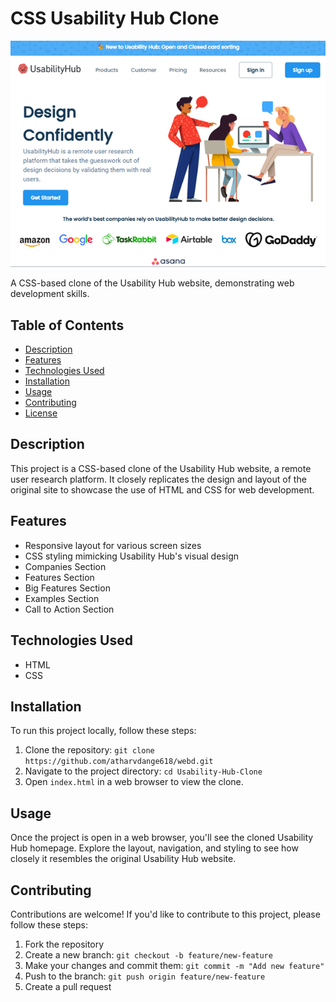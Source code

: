 # CSS Usability Hub Clone

![image](home.png)

A CSS-based clone of the Usability Hub website, demonstrating web development skills.

## Table of Contents

- [Description](#description)
- [Features](#features)
- [Technologies Used](#technologies-used)
- [Installation](#installation)
- [Usage](#usage)
- [Contributing](#contributing)
- [License](#license)

## Description

This project is a CSS-based clone of the Usability Hub website, a remote user research platform. It closely replicates the design and layout of the original site to showcase the use of HTML and CSS for web development.

## Features

- Responsive layout for various screen sizes
- CSS styling mimicking Usability Hub's visual design
- Companies Section
- Features Section
- Big Features Section
- Examples Section
- Call to Action Section

## Technologies Used

- HTML
- CSS

## Installation

To run this project locally, follow these steps:

1. Clone the repository: `git clone https://github.com/atharvdange618/webd.git`
2. Navigate to the project directory: `cd Usability-Hub-Clone`
3. Open `index.html` in a web browser to view the clone.

## Usage

Once the project is open in a web browser, you'll see the cloned Usability Hub homepage. Explore the layout, navigation, and styling to see how closely it resembles the original Usability Hub website.

## Contributing

Contributions are welcome! If you'd like to contribute to this project, please follow these steps:

1. Fork the repository
2. Create a new branch: `git checkout -b feature/new-feature`
3. Make your changes and commit them: `git commit -m "Add new feature"`
4. Push to the branch: `git push origin feature/new-feature`
5. Create a pull request
